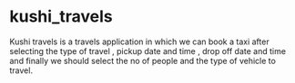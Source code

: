 # kushi_travels
Kushi travels is a travels application in which we can book a taxi after selecting the type of travel , pickup date and time , drop off date and time and finally we should select the no of people and the type of vehicle to travel.
